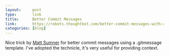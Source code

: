 ```yaml
---
layout:     post
type:       link
title:      Better Commit Messages
link:       https://robots.thoughtbot.com/better-commit-messages-with-a-gitmessage-template
categories: [blog]
---
```


Nice trick by [Matt Sumner](https://twitter.com/MatthewMSumner) for better commit messages using a .gitmessage template. I've adopted the technicle, it's very useful for providing context.